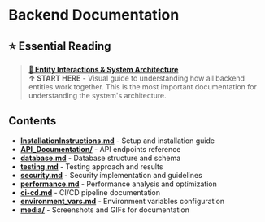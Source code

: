# Backend Documentation

## ⭐ Essential Reading

> **[🔗 Entity Interactions & System Architecture](../src/entities/README.md)**  
> **↑ START HERE** - Visual guide to understanding how all backend entities work together. This is the most important documentation for understanding the system's architecture.

## Contents

- **[InstallationInstructions.md](./InstallationInstructions.md)** - Setup and installation guide
- **[API_Documentation/](./API_Documentation/)** - API endpoints reference
- **[database.md](./database.md)** - Database structure and schema
- **[testing.md](./testing.md)** - Testing approach and results
- **[security.md](./security.md)** - Security implementation and guidelines
- **[performance.md](./performance.md)** - Performance analysis and optimization
- **[ci-cd.md](./ci-cd.md)** - CI/CD pipeline documentation
- **[environment_vars.md](./environment_vars.md)** - Environment variables configuration
- **[media/](./media/)** - Screenshots and GIFs for documentation

